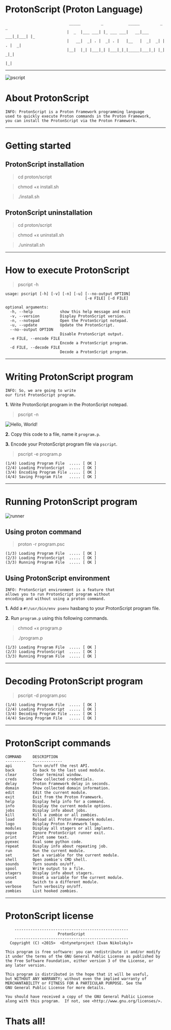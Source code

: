 # ProtonScript (Proton Language)

                                _____         _           _____         _     _   
                               |  _  |___ ___| |_ ___ ___|   __|___ ___|_|___| |_ 
                               |   __|  _| . |  _| . |   |__   |  _|  _| | . |  _|
                               |__|  |_| |___|_| |___|_|_|_____|___|_| |_|  _|_|  
                                                                         |_|  
***

![pscript](https://user-images.githubusercontent.com/54115104/69556144-505d2400-0fb5-11ea-8184-108f3c1c852c.png)

# About ProtonScript

    INFO: ProtonScript is a Proton Framework programming language
    used to quickly execute Proton commands in the Proton Framework, 
    you can install the ProtonScript via the Proton Framework.
    
***

# Getting started

## ProtonScript installation

> cd proton/script

> chmod +x install.sh

> ./install.sh

## ProtonScript uninstallation

> cd proton/script

> chmod +x uninstall.sh

> ./uninstall.sh

***

# How to execute ProtonScript

> pscript -h

```
usage: pscript [-h] [-v] [-n] [-u] [--no-output OPTION] 
                                   [-e FILE] [-d FILE]
                                   
optional arguments:
  -h, --help            show this help message and exit
  -v, --version         Display ProtonScript version.
  -n, --notepad         Open the ProtonScript notepad.
  -u, --update          Update the ProtonScript.
  --no--output OPTION   
                        Disable ProtonScript output.
  -e FILE, --encode FILE
                        Encode a ProtonScript program.
  -d FILE, --decode FILE 
                        Decode a ProtonScript program.
```

***

# Writing ProtonScript program

    INFO: So, we are going to write 
    our first ProtonScript program.
    
**1.** Write ProtonScript program in the ProtonScript notepad.    
    
> pscript -n

![Hello, World!](https://user-images.githubusercontent.com/54115104/69556145-50f5ba80-0fb5-11ea-87c7-cc1a0c024448.png)

**2.** Copy this code to a file, name it `program.p`.

**3.** Encode your ProtonScript program file via `pscript`.

> pscript -e program.p

```
(1/4) Loading Program File  ..... [ OK ]
(2/4) Loading ProtonScript  ..... [ OK ]
(3/4) Encoding Program File ..... [ OK ]
(4/4) Saving Program File   ..... [ OK ]
```

***

# Running ProtonScript program

![runner](https://user-images.githubusercontent.com/54115104/69009297-12cd1b00-0965-11ea-8963-5e229003bfbf.png)

## Using proton command

> proton -r program.psc

```
(1/3) Loading Program File  ..... [ OK ]
(2/3) Loading ProtonScript  ..... [ OK ]
(3/3) Running Program File  ..... [ OK ]
```

## Using ProtonScript environment

    INFO: ProtonScript environment is a feature that 
    allows you to run ProtonScript program without 
    encoding and without using a proton command.

**1.** Add a `#!/usr/bin/env psenv` hasbang to your ProtonScript program file.

**2.** Run `program.p` using this following commands.

> chmod +x program.p

> ./program.p

```
(1/3) Loading Program File  ..... [ OK ]
(2/3) Loading ProtonScript  ..... [ OK ]
(3/3) Running Program File  ..... [ OK ]
```

***

# Decoding ProtonScript program

> pscript -d program.psc

```
(1/4) Loading Program File  ..... [ OK ]
(2/4) Loading ProtonScript  ..... [ OK ]
(3/4) Decoding Program File ..... [ OK ]
(4/4) Saving Program File   ..... [ OK ]
```

***

# ProtonScript commands

    COMMAND     DESCRIPTION     
    ---------   -------------   
    api         Turn on/off the rest API.
    back        Go back to the last used module.
    clear       Clear terminal window.
    creds       Show collected credentials.
    delay       Proton Framework delay in seconds.
    domain      Show collected domain information.
    edit        Edit the current module.
    exit        Exit from the Proton Framework.
    help        Display help info for a command.
    info        Display the current module options.
    jobs        Display info about jobs.
    kill        Kill a zombie or all zombies.
    load        Reload all Proton Framework modules.
    logo        Display Proton Framework logo.
    modules     Display all stagers or all implants.
    nopse       Ignore ProtonScript runner exit.
    print       Print some text.
    pyexec      Eval some python code.
    repeat      Display info about repeating job.
    run         Run the current module.
    set         Set a variable for the current module.
    shell       Open zombie's CMD shell.
    sounds      Turn sounds on/off.
    spool       Write output to a file.
    stagers     Display info about stagers.
    unset       Unset a variable for the current module.
    use         Switch to a different module.
    verbose     Turn verbosity on/off.
    zombies     List hooked zombies.
    
***

# ProtonScript license

```
    --------------------------------------------------
                       ProtonScript          
    --------------------------------------------------
  Copyright (C) <2015>  <Entynetproject (Ivan Nikolsky)>

This program is free software: you can redistribute it and/or modify
it under the terms of the GNU General Public License as published by
the Free Software Foundation, either version 3 of the License, or
any later version.

This program is distributed in the hope that it will be useful,
but WITHOUT ANY WARRANTY; without even the implied warranty of
MERCHANTABILITY or FITNESS FOR A PARTICULAR PURPOSE. See the
GNU General Public License for more details.

You should have received a copy of the GNU General Public License
along with this program.  If not, see <http://www.gnu.org/licenses/>.                
```
    
# Thats all!
